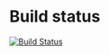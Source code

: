 # Build status
[![Build Status](https://travis-ci.org/CoderTillDeath/cs2320-hw2.svg?branch=master)](https://travis-ci.org/CoderTillDeath/cs2320-hw2)
